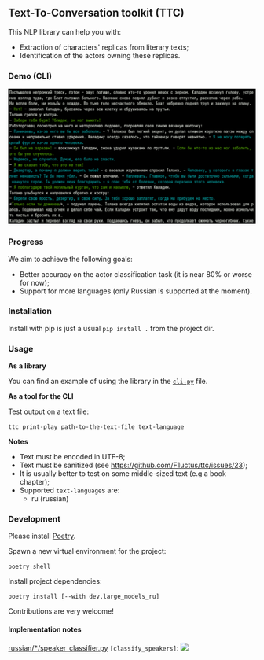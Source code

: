 ## Text-To-Conversation toolkit (TTC)

This NLP library can help you with:

- Extraction of characters' replicas from literary texts;
- Identification of the actors owning these replicas.

### Demo (CLI)

![](assets/demo-cli.png)

### Progress

We aim to achieve the following goals:

- Better accuracy on the actor classification task
  (it is near 80% or worse for now);
- Support for more languages
  (only Russian is supported at the moment).

### Installation

Install with pip is just a usual `pip install .` from the project dir.

### Usage

**As a library**

You can find an example of using the library in the [`cli.py`](ttc/cli.py) file.

**As a tool for the CLI**

Test output on a text file:

```console
ttc print-play path-to-the-text-file text-language
```

**Notes**

- Text must be encoded in UTF-8;
- Text must be sanitized (see https://github.com/F1uctus/ttc/issues/23);
- It is usually better to test on some middle-sized text (e.g a book chapter);
- Supported `text-language`s are:
    + ru (russian)

### Development

Please install [Poetry](https://python-poetry.org).

Spawn a new virtual environment for the project:

```console
poetry shell
```

Install project dependencies:

```console
poetry install [--with dev,large_models_ru]
```

Contributions are very welcome!

#### Implementation notes

[russian/*/speaker_classifier.py](ttc/language/russian/pipelines/speaker_classifier.py) `[classify_speakers]`:
[![](https://mermaid.ink/img/pako:eNqNVdFumzAU_RXLT4kUaEhKk7A0UqeuUqVOipQ9DaLKgUuCCgaB0zbLIu0j9oX7kl1sICSFtjwgrn187znH5npP3dgDalE_jF_cDUsF-XHrcILPQmDU8QIWxustEB4LAlEidl2iacRnls80dwPuE4Yz8hDHie3QewEpE6AS7HVdJ3aSwvOSyM8UkjBwWRFxeBXy8-DQpcPVmjyPTLhgETwEHDr5eh249xhiRK5JkUTPcnpysFsuLtc0EZxjmkXyhBwVNn_mR0bWNUaSqpqWlCRGratEFtPynYldCGQOfBsKIlCOxsJgza0QfPGljZIIIsgUJbmw49BpvgezKZafOXy6mnUeyZQEmtElv6cXqxmpfCQaMaRlCiYh-XMGWxL74W4pMUGptcD8-_O3tg8F7CKvPL2QLBxa2VkIa3LzJstQqAK8a2kIvDPHE0MG58bWU9TcPSndYNqNj0dMHs2Arzv10rl8VGxbqCsrAEspuuJUUqgknmRrF1oi3pGKlTNgqbvplLW7ee1G0bWCp7Jb6BzVfwU_TuEb987FH7nkFuAuowkgYWqX61wq9fVs7eLV_Kekq4rtwqtSp7KbeZyrvucZoDExtz8SHpRIpZ3IYXUSZNM541YnURVp96OZR5slFZd2V-o1T41RDeaOheGKIYfmFtNK_GhgmcFu6DWBNui-bSCnPUZN2ysQLwD8TXv5dGs5MbyS1ep0jfbHRhfk2m2u1Stdpj0aQRqxwMMbcJ-DHSo2EIFDLfz0wGfYhhzaU1PVHelQYpE9jrjb9Blk5NBMQCJ_YIwPDj9gcrYV8WLHXYrqwgx6dJt4eD3eBmydsqgaTRj_GccYi3SLIXiBiNPv6l6W17OEUGtPX6mlXfZNvW8MJubV6GpkTobjHt3h8GSgj4f98dDEl2H2jdGhR3_JrIY-MozhcDIx--aVYQ6Gl4f_K3N3jA?type=png)](https://mermaid.live/edit#pako:eNqNVdFumzAU_RXLT4kUaEhKk7A0UqeuUqVOipQ9DaLKgUuCCgaB0zbLIu0j9oX7kl1sICSFtjwgrn187znH5npP3dgDalE_jF_cDUsF-XHrcILPQmDU8QIWxustEB4LAlEidl2iacRnls80dwPuE4Yz8hDHie3QewEpE6AS7HVdJ3aSwvOSyM8UkjBwWRFxeBXy8-DQpcPVmjyPTLhgETwEHDr5eh249xhiRK5JkUTPcnpysFsuLtc0EZxjmkXyhBwVNn_mR0bWNUaSqpqWlCRGratEFtPynYldCGQOfBsKIlCOxsJgza0QfPGljZIIIsgUJbmw49BpvgezKZafOXy6mnUeyZQEmtElv6cXqxmpfCQaMaRlCiYh-XMGWxL74W4pMUGptcD8-_O3tg8F7CKvPL2QLBxa2VkIa3LzJstQqAK8a2kIvDPHE0MG58bWU9TcPSndYNqNj0dMHs2Arzv10rl8VGxbqCsrAEspuuJUUqgknmRrF1oi3pGKlTNgqbvplLW7ee1G0bWCp7Jb6BzVfwU_TuEb987FH7nkFuAuowkgYWqX61wq9fVs7eLV_Kekq4rtwqtSp7KbeZyrvucZoDExtz8SHpRIpZ3IYXUSZNM541YnURVp96OZR5slFZd2V-o1T41RDeaOheGKIYfmFtNK_GhgmcFu6DWBNui-bSCnPUZN2ysQLwD8TXv5dGs5MbyS1ep0jfbHRhfk2m2u1Stdpj0aQRqxwMMbcJ-DHSo2EIFDLfz0wGfYhhzaU1PVHelQYpE9jrjb9Blk5NBMQCJ_YIwPDj9gcrYV8WLHXYrqwgx6dJt4eD3eBmydsqgaTRj_GccYi3SLIXiBiNPv6l6W17OEUGtPX6mlXfZNvW8MJubV6GpkTobjHt3h8GSgj4f98dDEl2H2jdGhR3_JrIY-MozhcDIx--aVYQ6Gl4f_K3N3jA)
